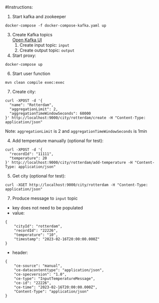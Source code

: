 #Instructions:
1. Start kafka and zookeeper <br>
```
docker-compose -f docker-compose-kafka.yaml up
```
3. Create Kafka topics <br>
[Open Kafka UI](http://localhost:8081/)
   1. Create input topic: `input`
   2. Create output topic: `output`
4. Start proxy:
```
docker-compose up
```
6. Start user function
```
mvn clean compile exec:exec
```
7. Create city:
```
curl -XPOST -d '{ 
  "name": "Rotterdam",
  "aggregationLimit": 2,
  "aggregationTimeWindowSeconds": 60000
}' http://localhost:9000/city/rotterdam/create -H "Content-Type: application/json"
```
Note: `aggregationLimit` is 2 and `aggregationTimeWindowSeconds` is 1min

4. Add temperature manually (optional for test):
```
curl -XPOST -d '{ 
  "recordId": "11111",
  "temperature": 20
}' http://localhost:9000/city/rotterdam/add-temperature -H "Content-Type: application/json"
```
5. Get city (optional for test):
```
curl -XGET http://localhost:9000/city/rotterdam -H "Content-Type: application/json"
```
7. Produce message to `input` topic
- key does not need to be populated
- value: 
```
{
	"cityId": "rotterdam",
	"recordId": "22226",
	"temperature": "10",
	"timestamp": "2023-02-16T20:00:00.000Z"
}
```
- header:
```
{
	"ce-source": "manual",
	"ce-datacontenttype": "application/json",
	"ce-specversion": "1.0",
	"ce-type": "InputTemperatureMessage",
	"ce-id": "22226",
	"ce-time": "2023-02-16T20:00:00.000Z",
	"Content-Type": "application/json"
}
```
